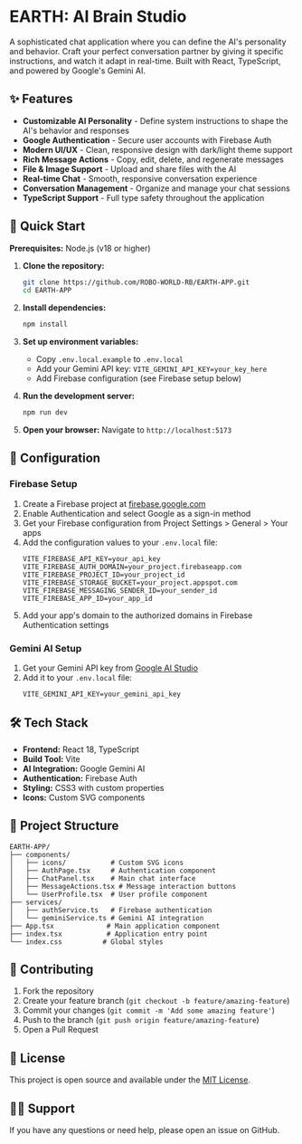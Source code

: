 # EARTH: AI Brain Studio

A sophisticated chat application where you can define the AI's personality and behavior. Craft your perfect conversation partner by giving it specific instructions, and watch it adapt in real-time. Built with React, TypeScript, and powered by Google's Gemini AI.

## ✨ Features

- **Customizable AI Personality** - Define system instructions to shape the AI's behavior and responses
- **Google Authentication** - Secure user accounts with Firebase Auth
- **Modern UI/UX** - Clean, responsive design with dark/light theme support
- **Rich Message Actions** - Copy, edit, delete, and regenerate messages
- **File & Image Support** - Upload and share files with the AI
- **Real-time Chat** - Smooth, responsive conversation experience
- **Conversation Management** - Organize and manage your chat sessions
- **TypeScript Support** - Full type safety throughout the application

## 🚀 Quick Start

**Prerequisites:** Node.js (v18 or higher)

1. **Clone the repository:**
   ```bash
   git clone https://github.com/ROBO-WORLD-RB/EARTH-APP.git
   cd EARTH-APP
   ```

2. **Install dependencies:**
   ```bash
   npm install
   ```

3. **Set up environment variables:**
   - Copy `.env.local.example` to `.env.local`
   - Add your Gemini API key: `VITE_GEMINI_API_KEY=your_key_here`
   - Add Firebase configuration (see Firebase setup below)

4. **Run the development server:**
   ```bash
   npm run dev
   ```

5. **Open your browser:**
   Navigate to `http://localhost:5173`

## 🔧 Configuration

### Firebase Setup

1. Create a Firebase project at [firebase.google.com](https://firebase.google.com)
2. Enable Authentication and select Google as a sign-in method
3. Get your Firebase configuration from Project Settings > General > Your apps
4. Add the configuration values to your `.env.local` file:
   ```env
   VITE_FIREBASE_API_KEY=your_api_key
   VITE_FIREBASE_AUTH_DOMAIN=your_project.firebaseapp.com
   VITE_FIREBASE_PROJECT_ID=your_project_id
   VITE_FIREBASE_STORAGE_BUCKET=your_project.appspot.com
   VITE_FIREBASE_MESSAGING_SENDER_ID=your_sender_id
   VITE_FIREBASE_APP_ID=your_app_id
   ```
5. Add your app's domain to the authorized domains in Firebase Authentication settings

### Gemini AI Setup

1. Get your Gemini API key from [Google AI Studio](https://makersuite.google.com/app/apikey)
2. Add it to your `.env.local` file:
   ```env
   VITE_GEMINI_API_KEY=your_gemini_api_key
   ```

## 🛠️ Tech Stack

- **Frontend:** React 18, TypeScript
- **Build Tool:** Vite
- **AI Integration:** Google Gemini AI
- **Authentication:** Firebase Auth
- **Styling:** CSS3 with custom properties
- **Icons:** Custom SVG components

## 📁 Project Structure

```
EARTH-APP/
├── components/
│   ├── icons/           # Custom SVG icons
│   ├── AuthPage.tsx     # Authentication component
│   ├── ChatPanel.tsx    # Main chat interface
│   ├── MessageActions.tsx # Message interaction buttons
│   └── UserProfile.tsx  # User profile component
├── services/
│   ├── authService.ts   # Firebase authentication
│   └── geminiService.ts # Gemini AI integration
├── App.tsx             # Main application component
├── index.tsx           # Application entry point
└── index.css          # Global styles
```

## 🤝 Contributing

1. Fork the repository
2. Create your feature branch (`git checkout -b feature/amazing-feature`)
3. Commit your changes (`git commit -m 'Add some amazing feature'`)
4. Push to the branch (`git push origin feature/amazing-feature`)
5. Open a Pull Request

## 📄 License

This project is open source and available under the [MIT License](LICENSE).

## 🙋‍♂️ Support

If you have any questions or need help, please open an issue on GitHub.
